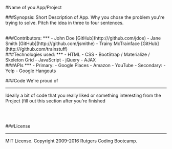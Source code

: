 #Name of you App/Project
<BR>


###Synopsis:
Short Description of App.  Why you chose the problem you're trying to solve.  Pitch the idea in three to four sentences.


<br>
###Contributors:
***
  - John Doe [GitHub](http:///github.com/jdoe) 
  - Jane Smith [GitHub](http:///github.com/jsmithe)  
  - Trainy McTrainface [GitHub](http:///github.com/trainstuff) 

<br>
###Technologies used:
***
 - HTML
 - CSS
   - BootStrap / Materialize / Skeleton Grid
 - JavaScript
   - jQuery
   - AJAX

<br>
###APIs
***
   - Primary:
   	- Google Places
   	- Amazon
   	- YouTube 
   - Secondary:
    - Yelp
    - Google Hangouts   
    

###Code We're proud of
***
  Ideally a bit of code that you really liked or something interesting from the Project (fill out this section after you're finished  
    
      
      
<br>
<br>

###License
***
MIT License. Copyright 2009-2016 Rutgers Coding Bootcamp.